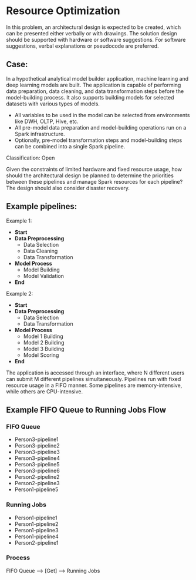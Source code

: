 # Resource Optimization

In this problem, an architectural design is expected to be created, which can be presented either verbally or with drawings. The solution design should be supported with hardware or software suggestions. For software suggestions, verbal explanations or pseudocode are preferred.

## Case:

In a hypothetical analytical model builder application, machine learning and deep learning models are built. The application is capable of performing data preparation, data cleaning, and data transformation steps before the model-building process. It also supports building models for selected datasets with various types of models.

- All variables to be used in the model can be selected from environments like DWH, OLTP, Hive, etc.
- All pre-model data preparation and model-building operations run on a Spark infrastructure.
- Optionally, pre-model transformation steps and model-building steps can be combined into a single Spark pipeline.

Classification: Open

Given the constraints of limited hardware and fixed resource usage, how should the architectural design be planned to determine the priorities between these pipelines and manage Spark resources for each pipeline? The design should also consider disaster recovery.

## Example pipelines:

Example 1:

- **Start**
- **Data Preprocessing**
  - Data Selection
  - Data Cleaning
  - Data Transformation
- **Model Process**
  - Model Building
  - Model Validation
- **End**

Example 2:

- **Start**
- **Data Preprocessing**
  - Data Selection
  - Data Transformation
- **Model Process**
  - Model 1 Building
  - Model 2 Building
  - Model 3 Building
  - Model Scoring
- **End**

The application is accessed through an interface, where N different users can submit M different pipelines simultaneously. Pipelines run with fixed resource usage in a FIFO manner. Some pipelines are memory-intensive, while others are CPU-intensive.

## Example FIFO Queue to Running Jobs Flow

### FIFO Queue
- Person3-pipeline1
- Person3-pipeline2
- Person3-pipeline3
- Person3-pipeline4
- Person3-pipeline5
- Person3-pipeline6
- Person2-pipeline2
- Person2-pipeline3
- Person1-pipeline5

### Running Jobs
- Person1-pipeline1
- Person1-pipeline2
- Person1-pipeline3
- Person1-pipeline4
- Person2-pipeline1

### Process
FIFO Queue --> [Get] --> Running Jobs
